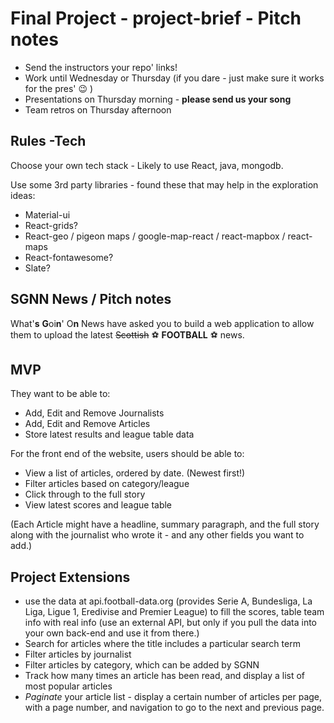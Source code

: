 # Final Project - project-brief - Pitch notes


* Send the instructors your repo' links!
* Work until Wednesday or Thursday (if you dare - just make sure it works for the pres' 😉 )
* Presentations on Thursday morning - **please send us your song**
* Team retros on Thursday afternoon

## Rules -Tech


Choose your own tech stack - Likely to use React, java, mongodb.

Use some 3rd party libraries - found these that may help in the exploration ideas:
* Material-ui
* React-grids?
* React-geo  / pigeon maps  / google-map-react / react-mapbox / react-maps
* React-fontawesome?
* Slate?


## SGNN News / Pitch notes

What'**s** **G**oi**n**' O**n** News have asked you to build a web application to allow them to upload the latest ~~Scottish~~ ⚽️ **FOOTBALL** ⚽️ news.

## MVP

They want to be able to:

- Add, Edit and Remove Journalists
- Add, Edit and Remove Articles
- Store latest results and league table data

For the front end of the website, users should be able to:

- View a list of articles, ordered by date. (Newest first!)
- Filter articles based on category/league
- Click through to the full story
- View latest scores and league table

(Each Article might have a headline, summary paragraph, and the full story along with the journalist who wrote it - and any other fields you want to add.)

## Project Extensions

- use the data at api.football-data.org (provides Serie A, Bundesliga, La Liga, Ligue 1, Eredivise and Premier League) to fill the scores, table team info with real info (use an external API, but only if you pull the data into your own back-end and use it from there.)
- Search for articles where the title includes a particular search term
- Filter articles by journalist
- Filter articles by category, which can be added by SGNN
- Track how many times an article has been read, and display a list of most popular articles
- _Paginate_ your article list - display a certain number of articles per page, with a page number, and navigation to go to the next and previous page.
